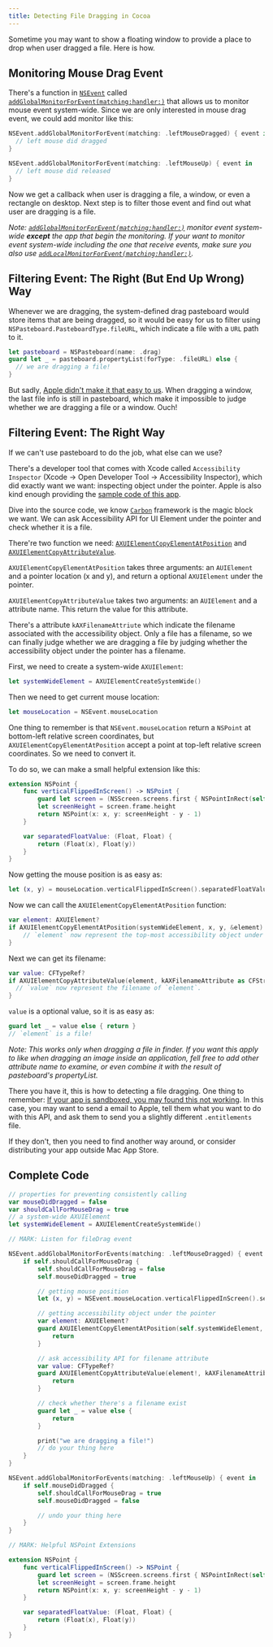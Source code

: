 ```yaml
---
title: Detecting File Dragging in Cocoa
---
```


Sometime you may want to show a floating window to provide a place to drop when user dragged a file. Here is how.

<!--more-->

## Monitoring Mouse Drag Event

There's a function in [`NSEvent`](https://developer.apple.com/documentation/appkit/nsevent) called [`addGlobalMonitorForEvent(matching:handler:)`](https://developer.apple.com/documentation/appkit/nsevent/1535472-addglobalmonitorforevents) that allows us to monitor mouse event system-wide. Since we are only interested in mouse drag event, we could add monitor like this:

```swift
NSEvent.addGlobalMonitorForEvent(matching: .leftMouseDragged) { event in
  // left mouse did dragged
}

NSEvent.addGlobalMonitorForEvent(matching: .leftMouseUp) { event in
  // left mouse did released
}
```

Now we get a callback when user is dragging a file, a window, or even a rectangle on desktop. Next step is to filter those event and find out what user are dragging is a file.

_Note: [`addGlobalMonitorForEvent(matching:handler:)`](https://developer.apple.com/documentation/appkit/nsevent/1535472-addglobalmonitorforevents) monitor event system-wide __except__ the app that begin the monitoring. If your want to monitor event system-wide including the one that receive events, make sure you also use [`addLocalMonitorForEvent(matching:handler:)`](https://developer.apple.com/documentation/appkit/nsevent/1534971-addlocalmonitorforevents)._

## Filtering Event: The Right (But End Up Wrong) Way

Whenever we are dragging, the system-defined drag pasteboard would store items that are being dragged, so it would be easy for us to filter using `NSPasteboard.PasteboardType.fileURL`, which indicate a file with a `URL` path to it.

```swift
let pasteboard = NSPasteboard(name: .drag)
guard let _ = pasteboard.propertyList(forType: .fileURL) else {
  // we are dragging a file!
}
```

But sadly, [Apple didn't make it that easy to us](http://www.openradar.me/radar?id=5027980136939520). When dragging a window, the last file info is still in pasteboard, which make it impossible to judge whether we are dragging a file or a window. Ouch!

## Filtering Event: The Right Way

If we can't use pasteboard to do the job, what else can we use?

There's a developer tool that comes with Xcode called `Accessibility Inspector` (Xcode -> Open Developer Tool -> Accessibility Inspector), which did exactly want we want: inspecting object under the pointer. Apple is also kind enough providing the [sample code of this app](https://developer.apple.com/library/content/samplecode/UIElementInspector/Introduction/Intro.html#//apple_ref/doc/uid/DTS10000728).

Dive into the source code, we know  [`Carbon`](https://developer.apple.com/documentation/applicationservices/carbon_accessibility) framework is the magic block we want. We can ask Accessibility API for UI Element under the pointer and check whether it is a file.

There're two function we need: [`AXUIElementCopyElementAtPosition`](https://developer.apple.com/documentation/applicationservices/1462077-axuielementcopyelementatposition) and [`AXUIElementCopyAttributeValue`](https://developer.apple.com/documentation/applicationservices/1462085-axuielementcopyattributevalue).

`AXUIElementCopyElementAtPosition` takes three arguments: an `AUIElement` and a pointer location (x and y), and return a optional `AXUIElement` under the pointer.

`AXUIElementCopyAttributeValue` takes two arguments: an `AUIElement` and a attribute name. This return the value for this attribute.

There's a attribute `kAXFilenameAttriute` which indicate the filename associated with the accessibility object. Only a file has a filename, so we can finally judge whether we are dragging a file by judging whether the accessibility object under the pointer has a filename.

First, we need to create a system-wide `AXUIElement`:

```swift
let systemWideElement = AXUIElementCreateSystemWide()
```

Then we need to get current mouse location:

```swift
let mouseLocation = NSEvent.mouseLocation
```

One thing to remember is that `NSEvent.mouseLocation` return a `NSPoint` at bottom-left relative screen coordinates, but `AXUIElementCopyElementAtPosition` accept a point at top-left relative screen coordinates. So we need to convert it.

To do so, we can make a small helpful extension like this:

```swift
extension NSPoint {
    func verticalFlippedInScreen() -> NSPoint {
        guard let screen = (NSScreen.screens.first { NSPointInRect(self, $0.frame) }) else { return .zero }
        let screenHeight = screen.frame.height
        return NSPoint(x: x, y: screenHeight - y - 1)
    }

    var separatedFloatValue: (Float, Float) {
        return (Float(x), Float(y))
    }
}
```

Now getting the mouse position is as easy as:

```swift
let (x, y) = mouseLocation.verticalFlippedInScreen().separatedFloatValue
```

Now we can call the `AXUIElementCopyElementAtPosition` function:

```swift
var element: AXUIElement?
if AXUIElementCopyElementAtPosition(systemWideElement, x, y, &element) == .success {
    // `element` now represent the top-most accessibility object under the pointer.
}
```

Next we can get its filename:

```swift
var value: CFTypeRef?
if AXUIElementCopyAttributeValue(element, kAXFilenameAttribute as CFString, &value) == .success {
  // `value` now represent the filename of `element`.
}
```

`value` is a optional value, so it is as easy as:

```swift
guard let _ = value else { return }
// `element` is a file!
```

_Note: This works only when dragging a file in finder. If you want this apply to like  when dragging an image inside an application, fell free to add other attribute name to examine, or even combine it with the result of pasteboard's propertyList._

There you have it, this is how to detecting a file dragging. One thing to remember: [If your app is sandboxed, you may found this not working](https://stackoverflow.com/questions/32116095/how-to-use-accessibility-with-sandboxed-app). In this case, you may want to send a email to Apple, tell them what you want to do with this API, and ask them to send you a slightly different `.entitlements` file.

If they don't, then you need to find another way around, or consider distributing your app outside Mac App Store.

## Complete Code

```swift
// properties for preventing consistently calling
var mouseDidDragged = false
var shouldCallForMouseDrag = true
// a system-wide AXUIElement
let systemWideElement = AXUIElementCreateSystemWide()

// MARK: Listen for fileDrag event

NSEvent.addGlobalMonitorForEvents(matching: .leftMouseDragged) { event in
    if self.shouldCallForMouseDrag {
        self.shouldCallForMouseDrag = false
        self.mouseDidDragged = true

        // getting mouse position
        let (x, y) = NSEvent.mouseLocation.verticalFlippedInScreen().sepratedFloatValue

        // getting accessibility object under the pointer
        var element: AXUIElement?
        guard AXUIElementCopyElementAtPosition(self.systemWideElement, x, y, &element) == .success  else {
            return
        }

        // ask accessibility API for filename attribute
        var value: CFTypeRef?
        guard AXUIElementCopyAttributeValue(element!, kAXFilenameAttribute as CFString, &value) == .success else {
            return
        }

        // check whether there's a filename exist
        guard let _ = value else {
            return
        }

        print("we are dragging a file!")
        // do your thing here
    }
}

NSEvent.addGlobalMonitorForEvents(matching: .leftMouseUp) { event in
    if self.mouseDidDragged {
        self.shouldCallForMouseDrag = true
        self.mouseDidDragged = false

        // undo your thing here
    }
}

// MARK: Helpful NSPoint Extensions

extension NSPoint {
    func verticalFlippedInScreen() -> NSPoint {
        guard let screen = (NSScreen.screens.first { NSPointInRect(self, $0.frame) }) else { return .zero }
        let screenHeight = screen.frame.height
        return NSPoint(x: x, y: screenHeight - y - 1)
    }

    var separatedFloatValue: (Float, Float) {
        return (Float(x), Float(y))
    }
}
```
